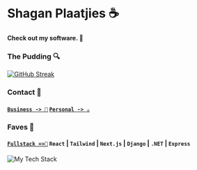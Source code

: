 
# Shagan Plaatjies ☕

#### Check out my software. 👋

### The Pudding 🔍
[![GitHub Streak](https://streak-stats.demolab.com?user=shgnplaatjies)](https://git.io/streak-stats)

### Contact 💭

#### [`Business -> 💼`](https://www.linkedin.com/in/shaganplaatjies) [`Personal -> ☕`](https://shaganplaatjies.co.za)

### Faves 🤟

#### [`Fullstack =>🚀`](https://shaganplaatjies.co.za) `React`  |  `Tailwind`  |  `Next.js`  |  `Django`  |  `.NET`  |  `Express`

![My Tech Stack](https://github.com/shgnplaatjies/shgnplaatjies/assets/63879125/96bbd206-d7a5-42c2-b576-fe75ebe02d87)
